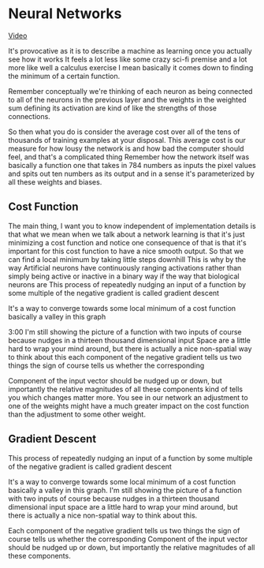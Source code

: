 # Neural Networks

[Video](https://www.youtube.com/watch?time_continue=62&v=IHZwWFHWa-w&feature=emb_logo)

It's provocative as it is to describe a machine as learning once you actually see how it works
It feels a lot less like some crazy sci-fi premise and a lot more like well a calculus exercise
I mean basically it comes down to finding the minimum of a certain function.

Remember conceptually we're thinking of each neuron as being connected to all of the neurons in the previous layer and the weights in the weighted sum defining its activation are kind of like the strengths of those connections.

So then what you do is consider the average cost over all of the tens of thousands of training examples at your disposal. This average cost is our measure for how lousy the network is and how bad the computer should feel, and that's a complicated thing
Remember how the network itself was basically a function one that takes in 784 numbers as inputs the pixel values and spits out ten numbers as its output and in a sense it's parameterized by all these weights and biases.

## Cost Function

The main thing, I want you to know independent of implementation details is that what we mean when we talk about a network learning is that it's just minimizing a cost function and notice one consequence of that is that it's important for this cost function to have a nice smooth output.
So that we can find a local minimum by taking little steps downhill This is why by the way Artificial neurons have continuously ranging activations rather than simply being active or inactive in a binary way
if the way that biological neurons are This process of repeatedly nudging an input of a function by some multiple of the negative gradient is called gradient descent

It's a way to converge towards some local minimum of a cost function basically a valley in this graph

3:00
I'm still showing the picture of a function with two inputs of course because nudges in a thirteen thousand dimensional input
Space are a little hard to wrap your mind around, but there is actually a nice non-spatial way to think about this each component of the negative gradient tells us two things the sign of course tells us whether the corresponding

Component of the input vector should be nudged up or down, but importantly the relative magnitudes of all these components kind of tells you which changes matter more. You see in our network an adjustment to one of the weights might have a much greater
impact on the cost function than the adjustment to some other weight.

## Gradient Descent

This process of repeatedly nudging an input of a function by some multiple of the negative gradient is called gradient descent

It's a way to converge towards some local minimum of a cost function basically a valley in this graph.
I'm still showing the picture of a function with two inputs of course because nudges in a thirteen thousand dimensional input space are a little hard to wrap your mind around, but there is actually a nice non-spatial way to think about this.

Each component of the negative gradient tells us two things the sign of course tells us whether the corresponding Component of the input vector should be nudged up or down, but importantly the relative magnitudes of all these components.

